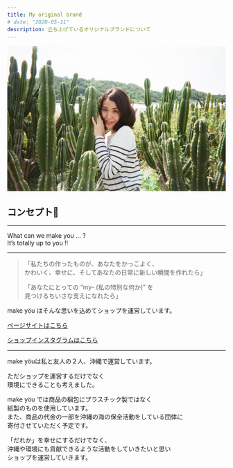 ```yaml
---
title: My original brand
# date: "2020-05-11"
description: 立ち上げているオリジナルブランドについて
---
```


![](../../asset/../assets/profilepic.png)

## コンセプト🌿
__________________________________
What can we make you ... ?  
It’s totally up to you !!
__________________________________

>「私たちの作ったものが、あなたをかっこよく、  
>かわいく、幸せに、そしてあなたの日常に新しい瞬間を作れたら」  
>
>「あなたにとっての ”my- (私の特別な何か)” を  
>見つけるちいさな支えになれたら」

make yöu はそんな思いを込めてショップを運営しています。


[ページサイトはこちら](https://makeyou-my.stores.jp/)

[ショップインスタグラムはこちら](https://www.instagram.com/makeyou_my/?hl=ja)
__________________________________


make yöuは私と友人の２人、沖縄で運営しています。

ただショップを運営するだけでなく  
環境にできることも考えました。

make yöu では商品の梱包にプラスチック製ではなく  
紙製のものを使用しています。  
また、商品の代金の一部を沖縄の海の保全活動をしている団体に  
寄付させていただく予定です。  


「だれか」を幸せにするだけでなく、  
沖縄や環境にも貢献できるような活動をしていきたいと思い  
ショップを運営していきます。
